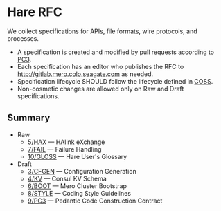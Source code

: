 # Hare RFC

We collect specifications for APIs, file formats, wire protocols, and
processes.

* A specification is created and modified by pull requests according to
  [PC3](rfc/9/README.md).
* Each specification has an editor who publishes the RFC to
  http://gitlab.mero.colo.seagate.com as needed.
* Specification lifecycle SHOULD follow the lifecycle defined in
  [COSS](http://rfc.unprotocols.org/spec:2/COSS).
* Non-cosmetic changes are allowed only on Raw and Draft specifications.

## Summary

* Raw
  * [5/HAX](5/README.md) — HAlink eXchange
  * [7/FAIL](7/README.md) — Failure Handling
  * [10/GLOSS](10/README.md) — Hare User's Glossary
* Draft
  * [3/CFGEN](3/README.md) — Configuration Generation
  * [4/KV](4/README.md) — Consul KV Schema
  * [6/BOOT](6/README.md) — Mero Cluster Bootstrap
  * [8/STYLE](8/README.md) — Coding Style Guidelines
  * [9/PC3](9/README.md) — Pedantic Code Construction Contract
